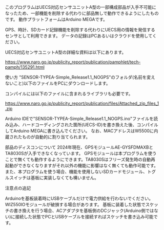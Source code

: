 このプログラムはUECS対応センサユニットA型の一部構成部品が入手不可能になったため、一部機能を削除する代わりに部品無しで動作できるようにしたものです。
動作プラットフォームはArduino MEGAです。

GPS、時計、SDカード記録機能を削除する代わりにUECS用の情報を発信するセンサとして利用できます。
データの記録はPCあるいはクラウドを使用してください。

UECS対応センサユニットA型の詳細な資料は以下にあります。

https://www.naro.go.jp/publicity_report/publication/pamphlet/tech-pamph/135291.html

使い方
"SENSOR-TYPEA-Simple_Release1.1_NOGPS"のフォルダ(名前を変えないこと)以下のファイルをPCにダウンロードします。

コンパイルには以下のファイルに含まれるライブラリも必要です。

https://www.naro.go.jp/publicity_report/publication/files/Attached_zip_files_1.zip

Arduino IDEで"SENSOR-TYPEA-Simple_Release1.1_NOGPS.ino"ファイルを読み込み、ハードコーディングされた箇所(UECS-ID)を書き換えた後、コンパイルしてArduino MEGAに書き込んでください。
なお、MACアドレスはW5500に内蔵されたものが自動的に割り当てられます。

部品のディスコンについて
2024年現在、GPSモジュールAE-GYSFDMAXBとTA8030Sが入手できなくなっています。
GPSモジュールは本プログラムを使うことで無くても動作するようにできます。TA8030Sはフリーズ発生時の自動再起動ができなくなりますがそれ以外の機能に影響はなく無くても動作可能です。
また、本プログラムを使う場合、機能を使用しないSDカードモジュール、トグルスイッチは基板に実装しなくても構いません。

注意点の追記

Arduinoを基板装着時にUSBケーブルだけで電力供給を行わないでください。WIZ550IOモジュールが破損する場合があります。
基板に装着した状態でスケッチの書き換えを行う場合、ACアダプタを基板側のDCジャック(Arduino側ではない)に接続した状態でPCとUSBケーブルを接続すればスケッチを書き込み可能です。
